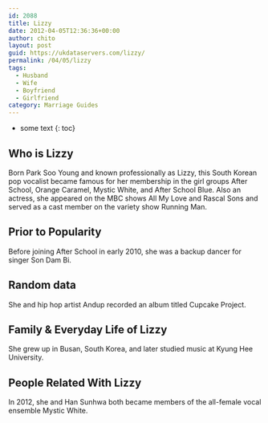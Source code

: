 ```yaml
---
id: 2088
title: Lizzy
date: 2012-04-05T12:36:36+00:00
author: chito
layout: post
guid: https://ukdataservers.com/lizzy/
permalink: /04/05/lizzy
tags:
  - Husband
  - Wife
  - Boyfriend
  - Girlfriend
category: Marriage Guides
---
```


* some text
{: toc}
          
          
## Who is  Lizzy
                  
                  
                  
Born Park Soo Young and known professionally as Lizzy, this South Korean pop vocalist became famous for her membership in the girl groups After School, Orange Caramel, Mystic White, and After School Blue. Also an actress, she appeared on the MBC shows All My Love and Rascal Sons and served as a cast member on the variety show Running Man.
                  
                
                
                
## Prior to Popularity 
                  
                  
                  
Before joining After School in early 2010, she was a backup dancer for singer Son Dam Bi.
                  
                
                
                
## Random data 
                  
                  
                  
She and hip hop artist Andup recorded an album titled Cupcake Project.
                  
                
                
                
## Family & Everyday Life of Lizzy
                  
                  
                  
She grew up in Busan, South Korea, and later studied music at Kyung Hee University.
                  
                
                
                
## People Related With  Lizzy
                  
                  
                  
In 2012, she and Han Sunhwa both became members of the all-female vocal ensemble Mystic White.
                  
                
              
            
          
          
          
    
    
  

